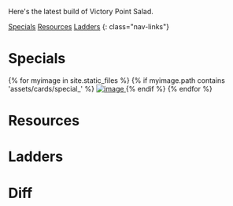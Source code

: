 ---
---
Here's the latest build of Victory Point Salad.

[Specials](#specials)
[Resources](#resources)
[Ladders](#Ladders)
{: class="nav-links"}

# Specials

<div class="cards">
{% for myimage in site.static_files %}
  {% if myimage.path contains 'assets/cards/special_' %}
<a href="">
  <img src="{{ site.baseurl }}{{ myimage.path }}" class="card" alt="image" />
</a>
  {% endif %}
{% endfor %}
</div>

# Resources


# Ladders

# Diff
